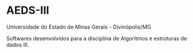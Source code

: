 # AEDS-III
Universidade do Estado de Minas Gerais - Divinópolis/MG

Softwares desenvolvidos para a disciplina de Algorítmos e estruturas de dados III.
